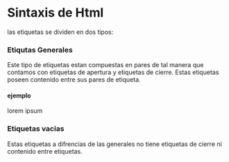 # Sintaxis de Html 

las etiquetas se dividen en dos tipos: 

### Etiqutas Generales 

Este tipo de etiquetas estan compuestas en pares de tal manera que contamos con etiquetas de apertura y etiquetas de cierre. Estas etiquetas poseen contenido entre sus pares de etiqueta. 

#### ejemplo 

<etiqueta> lorem ipsum </etiqueta>

### Etiquetas vacias 

Estas etiquetas a difrencias de las generales no tiene etiquetas de cierre ni contenido entre etiquetas.